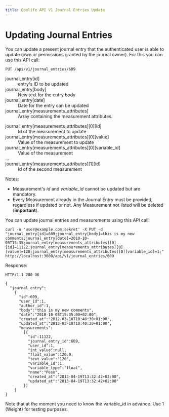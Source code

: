 ```yaml
---
title: Qoolife API V1 Journal Entries Update
---
```


# Updating Journal Entries

You can update a present journal entry that the authenticated user is able to update (own or permissions granted by the journal owner). For this you can use this API call:

    PUT /api/v1/journal_entries/609

<dl>
  <dt>journal_entry[id]</dt>
  <dd>entry's ID to be updated</dd>
  <dt>journal_entry[body]</dt>
  <dd>New text for the entry body</dd>
  <dt>journal_entry[date]</dt>
  <dd>Date for the entry can be updated</dd>
  <dt>journal_entry[measurements_attributes]</dt>
  <dd>Array containing the measurement attributes.</dd>
  <dl>
    <dt>journal_entry[measurements_attributes][0][id]</dt>
    <dd>Id of the measurement to update</dd>
    <dt>journal_entry[measurements_attributes][0][value]</dt>
    <dd>Value of the measurement to update</dd>
    <dt>journal_entry[measurements_attributes][0][variable_id]</dt>
    <dd>Value of the measurement</dd>
    ...
    <dt>journal_entry[measurements_attributes][1][id]</dt>
    <dd>Id of the second measurement</dd>
  </dl>
</dl>

Notes:

* Measurement's *id* and *variable_id* cannot be updated but are mandatory.
* Every Measurement already in the Journal Entry must be provided, regardless if updated or not. Any Measurement not listed will be deleted (**important**).

You can update journal entries and measurements using this API call:

    curl -u 'user@example.com:sekret' -X PUT -d "journal_entry[id]=609;journal_entry[body]=this is my new comments;journal_entry[date]=2010-10-05T15:35;ournal_entry[measurements_attributes][0][id]=11122;journal_entry[measurements_attributes][0][value]=120;journal_entry[measurements_attributes][0][variable_id]=1;" http://localhost:3000/api/v1/journal_entries/609


Response:

    HTTP/1.1 200 OK

    {
      "journal_entry":
        {
          "id":609,
          "user_id":1,
          "author_id":1,
          "body":"this is my new comments",
          "date":"2010-10-05T15:35:00+02:00",
          "created_at":"2012-03-18T10:40:30+01:00",
          "updated_at":"2013-03-18T10:40:30+01:00",
          "measurements":
            [{
              "id":11122,
              "journal_entry_id":609,
              "user_id":1,
              "int_value":null,
              "float_value":120.0,
              "text_value":"120",
              "variable_id":1,
              "variable_type":"float",
              "name":"Peso",
              "created_at":"2013-04-19T13:32:42+02:00",
              "updated_at":"2013-04-19T13:32:42+02:00"
            }]
        }
    }

Note that at the moment you need to know the variable_id in advance. Use 1 (Weight) for testing purposes.
